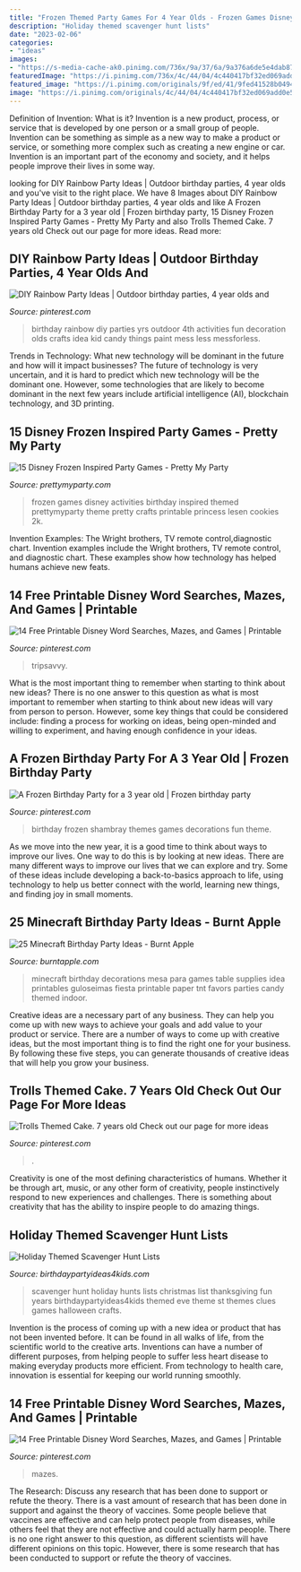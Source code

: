 ```yaml
---
title: "Frozen Themed Party Games For 4 Year Olds - Frozen Games Disney Activities Birthday Inspired Themed Prettymyparty Theme Pretty Crafts Printable Princess Lesen Cookies 2k"
description: "Holiday themed scavenger hunt lists"
date: "2023-02-06"
categories:
- "ideas"
images:
- "https://s-media-cache-ak0.pinimg.com/736x/9a/37/6a/9a376a6de5e4dab876d1b528693f915b.jpg"
featuredImage: "https://i.pinimg.com/736x/4c/44/04/4c440417bf32ed069add0e5c0b035e01.jpg"
featured_image: "https://i.pinimg.com/originals/9f/ed/41/9fed41528b04945f94334bb4e9f57fe1.jpg"
image: "https://i.pinimg.com/originals/4c/44/04/4c440417bf32ed069add0e5c0b035e01.png"
---
```



Definition of Invention: What is it?
Invention is a new product, process, or service that is developed by one person or a small group of people. Invention can be something as simple as a new way to make a product or service, or something more complex such as creating a new engine or car. Invention is an important part of the economy and society, and it helps people improve their lives in some way.

	

		
looking for DIY Rainbow Party Ideas | Outdoor birthday parties, 4 year olds and you've visit to the right place. We have 8 Images about DIY Rainbow Party Ideas | Outdoor birthday parties, 4 year olds and like A Frozen Birthday Party for a 3 year old | Frozen birthday party, 15 Disney Frozen Inspired Party Games - Pretty My Party and also Trolls Themed Cake. 7 years old Check out our page for more ideas. Read more:
		
    
## DIY Rainbow Party Ideas | Outdoor Birthday Parties, 4 Year Olds And

<img loading=lazy src="https://s-media-cache-ak0.pinimg.com/736x/9a/37/6a/9a376a6de5e4dab876d1b528693f915b.jpg" onerror="this.onerror=null;this.src='https://tse1.mm.bing.net/th?id=OIP.h6MtuloUw8YhiA-Oo9KZtwHaE9&amp;pid=15.1';" alt="DIY Rainbow Party Ideas | Outdoor birthday parties, 4 year olds and">

_Source: pinterest.com_

>birthday rainbow diy parties yrs outdoor 4th activities fun decoration olds crafts idea kid candy things paint mess less messforless. 

	

Trends in Technology: What new technology will be dominant in the future and how will it impact businesses?
The future of technology is very uncertain, and it is hard to predict which new technology will be the dominant one. However, some technologies that are likely to become dominant in the next few years include artificial intelligence (AI), blockchain technology, and 3D printing.

    
## 15 Disney Frozen Inspired Party Games - Pretty My Party

<img loading=lazy src="https://www.prettymyparty.com/wp-content/uploads/2015/05/disney-frozen-party-games-activities.jpg" onerror="this.onerror=null;this.src='https://tse3.mm.bing.net/th?id=OIP.WeTb0yvkHWfnTfnwNu7XUwHaKl&amp;pid=15.1';" alt="15 Disney Frozen Inspired Party Games - Pretty My Party">

_Source: prettymyparty.com_

>frozen games disney activities birthday inspired themed prettymyparty theme pretty crafts printable princess lesen cookies 2k. 

	

Invention Examples: The Wright brothers, TV remote control,diagnostic chart.
Invention examples include the Wright brothers, TV remote control, and diagnostic chart. These examples show how technology has helped humans achieve new feats.

    
## 14 Free Printable Disney Word Searches, Mazes, And Games | Printable

<img loading=lazy src="https://i.pinimg.com/originals/4c/44/04/4c440417bf32ed069add0e5c0b035e01.png" onerror="this.onerror=null;this.src='https://tse3.mm.bing.net/th?id=OIP.H1yCEUSx9yXyWgSTyvaoFgHaJl&amp;pid=15.1';" alt="14 Free Printable Disney Word Searches, Mazes, and Games | Printable">

_Source: pinterest.com_

>tripsavvy. 

	

What is the most important thing to remember when starting to think about new ideas?
There is no one answer to this question as what is most important to remember when starting to think about new ideas will vary from person to person. However, some key things that could be considered include: finding a process for working on ideas, being open-minded and willing to experiment, and having enough confidence in your ideas.

    
## A Frozen Birthday Party For A 3 Year Old | Frozen Birthday Party

<img loading=lazy src="https://i.pinimg.com/originals/55/63/6d/55636dfd32a064123d0f24b2c601c286.jpg" onerror="this.onerror=null;this.src='https://tse2.mm.bing.net/th?id=OIP.cBO6fv19Vj2GAoBHMQJSsgAAAA&amp;pid=15.1';" alt="A Frozen Birthday Party for a 3 year old | Frozen birthday party">

_Source: pinterest.com_

>birthday frozen shambray themes games decorations fun theme. 

	

As we move into the new year, it is a good time to think about ways to improve our lives. One way to do this is by looking at new ideas. There are many different ways to improve our lives that we can explore and try. Some of these ideas include developing a back-to-basics approach to life, using technology to help us better connect with the world, learning new things, and finding joy in small moments.

    
## 25 Minecraft Birthday Party Ideas - Burnt Apple

<img loading=lazy src="http://burntapple.com/wp-content/uploads/2013/08/pic45.jpg" onerror="this.onerror=null;this.src='https://tse2.mm.bing.net/th?id=OIP.roDwZrYkQdWCWOLFqc6twQHaNF&amp;pid=15.1';" alt="25 Minecraft Birthday Party Ideas - Burnt Apple">

_Source: burntapple.com_

>minecraft birthday decorations mesa para games table supplies idea printables guloseimas fiesta printable paper tnt favors parties candy themed indoor. 

	

Creative ideas are a necessary part of any business. They can help you come up with new ways to achieve your goals and add value to your product or service. There are a number of ways to come up with creative ideas, but the most important thing is to find the right one for your business. By following these five steps, you can generate thousands of creative ideas that will help you grow your business.

    
## Trolls Themed Cake. 7 Years Old Check Out Our Page For More Ideas

<img loading=lazy src="https://i.pinimg.com/originals/9f/ed/41/9fed41528b04945f94334bb4e9f57fe1.jpg" onerror="this.onerror=null;this.src='https://tse4.mm.bing.net/th?id=OIP.z9JFpp8mz7HAXVqsb7uZvwHaNK&amp;pid=15.1';" alt="Trolls Themed Cake. 7 years old Check out our page for more ideas">

_Source: pinterest.com_

>. 

	

Creativity is one of the most defining characteristics of humans. Whether it be through art, music, or any other form of creativity, people instinctively respond to new experiences and challenges. There is something about creativity that has the ability to inspire people to do amazing things.

    
## Holiday Themed Scavenger Hunt Lists

<img loading=lazy src="http://www.birthdaypartyideas4kids.com/holidayscavengerhunts.png" onerror="this.onerror=null;this.src='https://tse2.mm.bing.net/th?id=OIP.Ulp1hG9exSl3HmxSP5YmowHaJ8&amp;pid=15.1';" alt="Holiday Themed Scavenger Hunt Lists">

_Source: birthdaypartyideas4kids.com_

>scavenger hunt holiday hunts lists christmas list thanksgiving fun years birthdaypartyideas4kids themed eve theme st themes clues games halloween crafts. 

	

Invention is the process of coming up with a new idea or product that has not been invented before. It can be found in all walks of life, from the scientific world to the creative arts. Inventions can have a number of different purposes, from helping people to suffer less heart disease to making everyday products more efficient. From technology to health care, innovation is essential for keeping our world running smoothly.

    
## 14 Free Printable Disney Word Searches, Mazes, And Games | Printable

<img loading=lazy src="https://i.pinimg.com/736x/4c/44/04/4c440417bf32ed069add0e5c0b035e01.jpg" onerror="this.onerror=null;this.src='https://tse1.mm.bing.net/th?id=OIP.9SJjZ6DB6rGI9lavp1RRAAHaJl&amp;pid=15.1';" alt="14 Free Printable Disney Word Searches, Mazes, and Games | Printable">

_Source: pinterest.com_

>mazes. 

	

The Research: Discuss any research that has been done to support or refute the theory.
There is a vast amount of research that has been done in support and against the theory of vaccines. Some people believe that vaccines are effective and can help protect people from diseases, while others feel that they are not effective and could actually harm people. There is no one right answer to this question, as different scientists will have different opinions on this topic. However, there is some research that has been conducted to support or refute the theory of vaccines.

